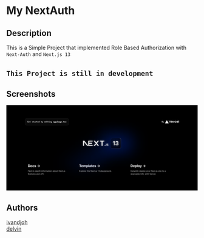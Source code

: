 # My NextAuth

## Description
This is a Simple Project that implemented Role Based Authorization with `Next-Auth` and `Next.js 13`

## `This Project is still in development`

## Screenshots
![landing](assets/landing.png)

## Authors
[ivandjoh](https://linkedin.com/in/ivandjoh)  
[delvin](https://github.com/delvincakep)